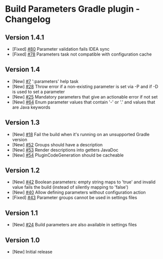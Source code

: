 # Build Parameters Gradle plugin - Changelog

## Version 1.4.1
* [Fixed] [#80](https://github.com/gradlex-org/build-parameters/issues/80) Parameter validation fails IDEA sync
* [Fixed] [#78](https://github.com/gradlex-org/build-parameters/issues/78) Parameters task not compatible with configuration cache

## Version 1.4
* [New] [#7](https://github.com/gradlex-org/build-parameters/issues/7) ':parameters' help task
* [New] [#28](https://github.com/gradlex-org/build-parameters/issues/28) Throw error if a non-existing parameter is set via -P and if -D is used to set a parameter
* [New] [#25](https://github.com/gradlex-org/build-parameters/issues/25) Mandatory parameters that give an actionable error if not set
* [New] [#64](https://github.com/gradlex-org/build-parameters/issues/64) Enum parameter values that contain '-' or '.' and values that are Java keywords

## Version 1.3
* [New] [#18](https://github.com/gradlex-org/build-parameters/issues/18) Fail the build when it's running on an unsupported Gradle version
* [New] [#52](https://github.com/gradlex-org/build-parameters/issues/52) Groups should have a description
* [New] [#53](https://github.com/gradlex-org/build-parameters/issues/53) Render descriptions into getters JavaDoc
* [New] [#54](https://github.com/gradlex-org/build-parameters/issues/54) PluginCodeGeneration should be cacheable

## Version 1.2
* [New] [#42](https://github.com/gradlex-org/build-parameters/issues/42) Boolean parameters: empty string maps to 'true' and invalid value fails the build (instead of silently mapping to 'false')
* [New] [#40](https://github.com/gradlex-org/build-parameters/issues/40) Allow defining parameters without configuration action
* [Fixed] [#43](https://github.com/gradlex-org/build-parameters/issues/43) Parameter groups cannot be used in settings files

## Version 1.1
* [New] [#24](https://github.com/gradlex-org/build-parameters/issues/24) Build parameters are also available in settings files

## Version 1.0
* [New] Initial release
